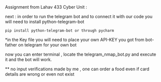Assignment from Lahav 433 Cyber Unit :


next : in order to run the telegram bot and to connect it with our code you will need to install
python-telegram-bot

    pip install python-telegram-bot or through pycharm
    
*in the Key file you will need to place your own API-KEY you got from bot-father on telegram for your own bot
    
now you can enter terminal , locate the telegram_nmap_bot.py and execute it and the bot will work.


** no input verifications made by me , one can order a food even if card details are wrong or even not exist 